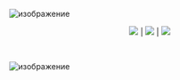 ![изображение](https://fotohosting.su/images/2024/01/31/a796c08190a6c7e6f2a75a8e6d1f0ff7.jpg)


<p align=center><img src='https://img.shields.io/badge/8943-downloads-pink'> | <img src='https://img.shields.io/badge/%E2%98%85%E2%98%85%E2%98%85%E2%98%85%E2%9C%B0-rating-yellow'> | <img src='https://img.shields.io/badge/2023-version-violet'></p> <br>


![изображение](https://fotohosting.su/images/2024/01/30/Screenshot_1.png)

